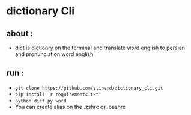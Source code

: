 # dictionary Cli

## about :
- dict is dictionry on the terminal and translate word english to persian and pronunciation word english 

## run :
- `git clone https://github.com/stinerd/dictionary_cli.git`
- `pip install -r requirements.txt`
- `python dict.py word`
- You can create alias on the .zshrc or .bashrc
